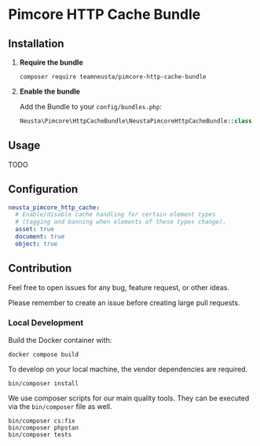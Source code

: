 # Pimcore HTTP Cache Bundle

## Installation

1.  **Require the bundle**

    ```shell
    composer require teamneusta/pimcore-http-cache-bundle
    ```

2.  **Enable the bundle**

    Add the Bundle to your `config/bundles.php`:

    ```php
    Neusta\Pimcore\HttpCacheBundle\NeustaPimcoreHttpCacheBundle::class => ['all' => true],
    ```

## Usage

TODO

## Configuration

```yaml
neusta_pimcore_http_cache:
  # Enable/disable cache handling for certain element types
  # (tagging and banning when elements of these types change).
  asset: true
  document: true
  object: true
```

## Contribution

Feel free to open issues for any bug, feature request, or other ideas.

Please remember to create an issue before creating large pull requests.

### Local Development

Build the Docker container with:

```shell
docker compose build
```

To develop on your local machine, the vendor dependencies are required.

```shell
bin/composer install
```

We use composer scripts for our main quality tools. They can be executed via the `bin/composer` file as well.

```shell
bin/composer cs:fix
bin/composer phpstan
bin/composer tests
```
